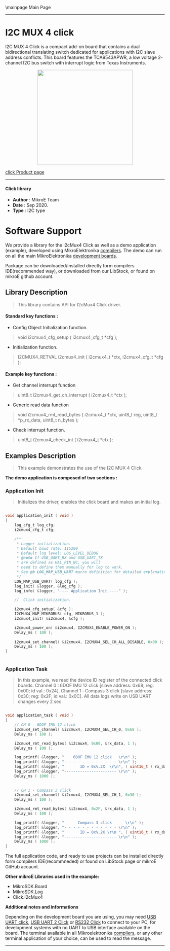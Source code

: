 \mainpage Main Page
 
---
# I2C MUX 4 click

I2C MUX 4 Click is a compact add-on board that contains a dual bidirectional translating switch dedicated for applications with I2C slave address conflicts. This board features the TCA9543APWR, a low voltage 2-channel I2C bus switch with interrupt logic from Texas Instruments.

<p align="center">
  <img src="https://download.mikroe.com/images/click_for_ide/i2cmux4_click.png" height=300px>
</p>


[click Product page](https://www.mikroe.com/i2c-mux-4-click)

---


#### Click library 

- **Author**        : MikroE Team
- **Date**          : Sep 2020.
- **Type**          : I2C type


# Software Support

We provide a library for the I2cMux4 Click 
as well as a demo application (example), developed using MikroElektronika 
[compilers](https://shop.mikroe.com/compilers). 
The demo can run on all the main MikroElektronika [development boards](https://shop.mikroe.com/development-boards).

Package can be downloaded/installed directly form compilers IDE(recommended way), or downloaded from our LibStock, or found on mikroE github account. 

## Library Description

> This library contains API for I2cMux4 Click driver.

#### Standard key functions :

- Config Object Initialization function.
> void i2cmux4_cfg_setup ( i2cmux4_cfg_t *cfg ); 
 
- Initialization function.
> I2CMUX4_RETVAL i2cmux4_init ( i2cmux4_t *ctx, i2cmux4_cfg_t *cfg );

#### Example key functions :

- Get channel interrupt function
> uint8_t i2cmux4_get_ch_interrupt ( i2cmux4_t *ctx );
 
- Generic read data function
> void i2cmux4_rmt_read_bytes ( i2cmux4_t *ctx, uint8_t reg, uint8_t *p_rx_data, uint8_t n_bytes );

- Check interrupt function.
> uint8_t i2cmux4_check_int ( i2cmux4_t *ctx );

## Examples Description

> This example demonstrates the use of the I2C MUX 4 Click.

**The demo application is composed of two sections :**

### Application Init 

> Initializes the driver, enables the click board and makes an initial log.

```c

void application_init ( void )
{
    log_cfg_t log_cfg;
    i2cmux4_cfg_t cfg;

    /** 
     * Logger initialization.
     * Default baud rate: 115200
     * Default log level: LOG_LEVEL_DEBUG
     * @note If USB_UART_RX and USB_UART_TX 
     * are defined as HAL_PIN_NC, you will 
     * need to define them manually for log to work. 
     * See @b LOG_MAP_USB_UART macro definition for detailed explanation.
     */
    LOG_MAP_USB_UART( log_cfg );
    log_init( &logger, &log_cfg );
    log_info( &logger, "---- Application Init ----" );

    //  Click initialization.

    i2cmux4_cfg_setup( &cfg );
    I2CMUX4_MAP_MIKROBUS( cfg, MIKROBUS_1 );
    i2cmux4_init( &i2cmux4, &cfg );

    i2cmux4_power_on( &i2cmux4, I2CMUX4_ENABLE_POWER_ON );
    Delay_ms ( 100 );
    
    i2cmux4_set_channel( &i2cmux4, I2CMUX4_SEL_CH_ALL_DISABLE, 0x00 );
    Delay_ms ( 100 );
}
  
```

### Application Task

> In this example, we read the device ID register of the connected click boards.
> Channel 0 : 6DOF IMU 12 click [slave address: 0x68; reg: 0x00; id val.: 0x24],
> Channel 1 : Compass 3 click   [slave address: 0x30; reg: 0x2F; id val.: 0x0C].
> All data logs write on USB UART changes every 2 sec.

```c

void application_task ( void )
{
    // CH 0 - 6DOF IMU 12 click
    i2cmux4_set_channel( &i2cmux4, I2CMUX4_SEL_CH_0, 0x68 );
    Delay_ms ( 100 );

    i2cmux4_rmt_read_bytes( &i2cmux4, 0x00, &rx_data, 1 );
    Delay_ms ( 100 );

    log_printf( &logger, "    6DOF IMU 12 click   \r\n" );
    log_printf( &logger, "- - - - - - - - - - - - \r\n" );
    log_printf( &logger, "       ID = 0x%.2X  \r\n", ( uint16_t ) rx_data );
    log_printf( &logger, "----------------------- \r\n" );
    Delay_ms ( 1000 );
    
    
    // CH 1 - Compass 3 click
    i2cmux4_set_channel( &i2cmux4, I2CMUX4_SEL_CH_1, 0x30 );
    Delay_ms ( 100 );

    i2cmux4_rmt_read_bytes( &i2cmux4, 0x2F, &rx_data, 1 );
    Delay_ms ( 100 );

    log_printf( &logger, "      Compass 3 click      \r\n" );
    log_printf( &logger, "- - - - - - - - - - - - \r\n" );
    log_printf( &logger, "       ID = 0x%.2X \r\n ", ( uint16_t ) rx_data );
    log_printf( &logger, "----------------------- \r\n" );
    Delay_ms ( 1000 );
}

```

The full application code, and ready to use projects can be  installed directly form compilers IDE(recommneded) or found on LibStock page or mikroE GitHub accaunt.

**Other mikroE Libraries used in the example:** 

- MikroSDK.Board
- MikroSDK.Log
- Click.I2cMux4

**Additional notes and informations**

Depending on the development board you are using, you may need 
[USB UART click](https://shop.mikroe.com/usb-uart-click), 
[USB UART 2 Click](https://shop.mikroe.com/usb-uart-2-click) or 
[RS232 Click](https://shop.mikroe.com/rs232-click) to connect to your PC, for 
development systems with no UART to USB interface available on the board. The 
terminal available in all Mikroelektronika 
[compilers](https://shop.mikroe.com/compilers), or any other terminal application 
of your choice, can be used to read the message.



---
